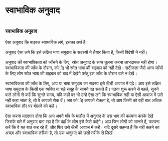 # स्वाभाविक अनुवाद

 #

### स्वाभाविक अनुवाद

ऐसा अनुवाद कि बाइबल स्वाभाविक लगे, इसका अर्थ है:

अनुवाद ऐसा लगे कि इसे लक्षित भाषा समुदाय के सदस्यों ने तैयार किया है, किसी विदेशी ने नही।

अनुवाद की स्वाभाविकता को जाँचने के लिए, स्रोत अनुवाद के साथ तुलना करना लाभदायक नही होगा। स्वाभाविकता की जाँच के दौरान, कोर्इ भी स्रोत भाषा की बाइबल को नही देखे। सटीकता जैसे अन्य जाँचों के लिए लोग स्रोत भाषा की बाइबल को बाद में देखेंगे परंतु इस जाँच के दौरान उसे न देखें।

स्वाभाविकता की जाँच के लिए, आप या भाषा समुदाय का सदस्य इसे ऊँची आवाज में पढ़े। आप इसे लक्षित भाषा समुदाय के किसी एक व्यक्ति या बड़े समूह के सामने पढ़ सकते हैं। पढ़ना शुरू करने से पहले, सुनने वाले लोगों से कहें कि सुनते समय, यदि कहीं पर भी उन्हे ऐसा लगे कि स्वाभाविक नही या ऐसी आवाज में उसे नही कहा जाता है, तो वे आपको रोक दें। जब कोर्इ आपको रोकता है, तो आप किसी को वही बात अधिक स्वाभाविक तौर पर बोलने को कहें।

ऐसा करना मददगार होगा कि आप अपने गाँव के माहौल में अनुवाद के उस भाग की कल्पना करके देखें जिसके बारे में अनुवाद बता रहा है कि वहाँ के लोग इसे कैसे कहेंगे। आप जिन लोगों को जानते हैं, कल्पना करें कि वे यह बात कह रहे हैं, और फिर उसे ऊँची आवाज में कहें। यदि दूसरे सहमत हैं कि यही कहने का अच्छा और स्वाभाविक तरीका है, तो उस अनुवाद को उसी तरीके से लिखें

